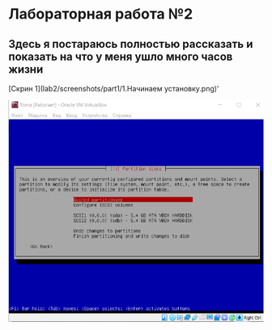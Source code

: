 # Лабораторная работа №2
## Здесь я постараюсь полностью рассказать и показать на что у меня ушло много часов жизни

[Скрин 1](lab2/screenshots/part1/1.Начинаем установку.png)'

![alt text](https://github.com/2kazbek/lab_git/blob/master/lab2/screenshots/part1/1.nachalo_ustanovki.png)
